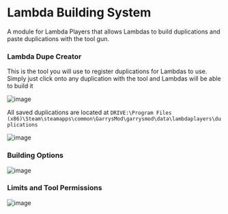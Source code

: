 # Lambda Building System
A module for Lambda Players that allows Lambdas to build duplications and paste duplications with the tool gun.


### Lambda Dupe Creator
This is the tool you will use to register duplications for Lambdas to use. Simply just click onto any duplication with the tool and Lambdas will be able to build it

![image](https://user-images.githubusercontent.com/109770359/222877655-f39bfb7e-141c-43ac-91b5-9e5536a1d147.png)

All saved duplications are located at `DRIVE:\Program Files (x86)\Steam\steamapps\common\GarrysMod\garrysmod\data\lambdaplayers\duplications`

![image](https://user-images.githubusercontent.com/109770359/222877687-cc7683bf-270b-4792-aad1-8893239e4466.png)


### Building Options

![image](https://user-images.githubusercontent.com/109770359/222877781-d9a438be-bde6-4f1f-a8e4-c2c54f409ae7.png)

### Limits and Tool Permissions

![image](https://user-images.githubusercontent.com/109770359/222877807-cd39636e-8af1-4ffa-af26-15f7b04fabe0.png)

